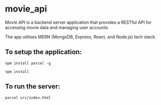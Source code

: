 # movie_api
Movie API is a backend server application that provides a RESTful API for accessing movie data and managing user accounts.

The app utilises MERN (MongoDB, Express, React, and Node.js) tech stack.

## To setup the application:

`npm install parcel -g`

`npm install`

## To run the server:

`parcel src/index.html`
